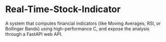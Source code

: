 # Real-Time-Stock-Indicator
A system that computes financial indicators (like Moving Averages, RSI, or Bollinger Bands) using high-performance C, and expose the analysis through a FastAPI web API.
